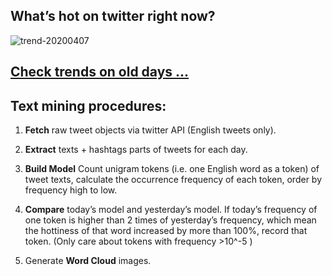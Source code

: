 ## What’s hot on twitter right now?

![trend-20200407][wordcloud]

[wordcloud]: https://raw.githubusercontent.com/xdqc/tweet-trend-everyday/master/word-cloud/trend-20200407.png?token=AF5V4P7ADR6KQBZ4CEDTNIK6AXRMU "trend-20200407"

## [Check trends on old days ...](https://github.com/xdqc/tweet-trend-everyday/tree/master/word-cloud)

## Text mining procedures:

1. **Fetch** raw tweet objects via twitter API (English tweets only).

2. **Extract** texts + hashtags parts of tweets for each day.

3. **Build Model** Count unigram tokens (i.e. one English word as a token) of tweet texts, calculate the occurrence frequency of each token, order by frequency high to low.

4. **Compare** today’s model and yesterday’s model. If today’s frequency of one token is higher than 2 times of yesterday’s frequency, which mean the hottiness of that word increased by more than 100%, record that token. (Only care about tokens with frequency >10^-5 )

5. Generate **Word Cloud** images.
